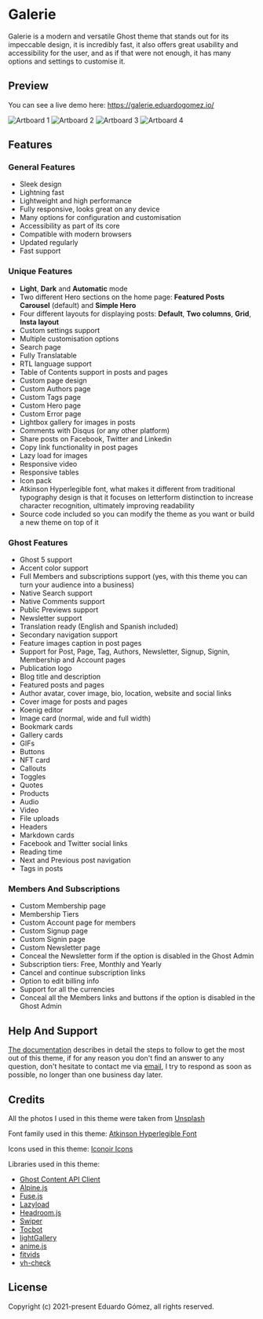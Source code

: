 # Galerie

Galerie is a modern and versatile Ghost theme that stands out for its impeccable design, it is incredibly fast, it also offers great usability and accessibility for the user, and as if that were not enough, it has many options and settings to customise it.

## Preview

You can see a live demo here: https://galerie.eduardogomez.io/

![Artboard 1](https://res.cloudinary.com/edev/image/upload/v1633015252/galerie/Artboard_1.jpg)
![Artboard 2](https://res.cloudinary.com/edev/image/upload/v1633015251/galerie/Artboard_2.jpg)
![Artboard 3](https://res.cloudinary.com/edev/image/upload/v1633074456/galerie/Artboard_3.jpg)
![Artboard 4](https://res.cloudinary.com/edev/image/upload/v1633015251/galerie/Artboard_4.jpg)

## Features

### General Features

* Sleek design
* Lightning fast
* Lightweight and high performance
* Fully responsive, looks great on any device
* Many options for configuration and customisation
* Accessibility as part of its core
* Compatible with modern browsers
* Updated regularly
* Fast support

### Unique Features

* **Light**, **Dark** and **Automatic** mode
* Two different Hero sections on the home page: **Featured Posts Carousel** (default) and **Simple Hero**
* Four different layouts for displaying posts: **Default**, **Two columns**, **Grid**, **Insta layout**
* Custom settings support
* Multiple customisation options
* Search page
* Fully Translatable
* RTL language support
* Table of Contents support in posts and pages
* Custom page design
* Custom Authors page
* Custom Tags page
* Custom Hero page
* Custom Error page
* Lightbox gallery for images in posts
* Comments with Disqus (or any other platform)
* Share posts on Facebook, Twitter and Linkedin
* Copy link functionality in post pages
* Lazy load for images
* Responsive video
* Responsive tables
* Icon pack
* Atkinson Hyperlegible font, what makes it different from traditional typography design is that it focuses on letterform distinction to increase character recognition, ultimately improving readability
* Source code included so you can modify the theme as you want or build a new theme on top of it

### Ghost Features

* Ghost 5 support
* Accent color support
* Full Members and subscriptions support (yes, with this theme you can turn your audience into a business)
* Native Search support
* Native Comments support
* Public Previews support
* Newsletter support
* Translation ready (English and Spanish included)
* Secondary navigation support
* Feature images caption in post pages
* Support for Post, Page, Tag, Authors, Newsletter, Signup, Signin, Membership and Account pages
* Publication logo
* Blog title and description
* Featured posts and pages
* Author avatar, cover image, bio, location, website and social links
* Cover image for posts and pages
* Koenig editor
* Image card (normal, wide and full width)
* Bookmark cards
* Gallery cards
* GIFs
* Buttons
* NFT card
* Callouts
* Toggles
* Quotes
* Products
* Audio
* Video
* File uploads
* Headers
* Markdown cards
* Facebook and Twitter social links
* Reading time
* Next and Previous post navigation
* Tags in posts

### Members And Subscriptions

* Custom Membership page
* Membership Tiers
* Custom Account page for members
* Custom Signup page
* Custom Signin page
* Custom Newsletter page
* Conceal the Newsletter form if the option is disabled in the Ghost Admin
* Subscription tiers: Free, Monthly and Yearly
* Cancel and continue subscription links
* Option to edit billing info
* Support for all the currencies
* Conceal all the Members links and buttons if the option is disabled in the Ghost Admin

## Help And Support

[The documentation](https://galerie-docs.eduardogomez.io/) describes in detail the steps to follow to get the most out of this theme, if for any reason you don't find an answer to any question, don't hesitate to contact me via [email](mailto:this.eduardo@gmail.com), I try to respond as soon as possible, no longer than one business day later.

## Credits

All the photos I used in this theme were taken from [Unsplash](https://unsplash.com)

Font family used in this theme: [Atkinson Hyperlegible Font](https://brailleinstitute.org/freefont)

Icons used in this theme: [Iconoir Icons](https://iconoir.com/)

Libraries used in this theme:

* [Ghost Content API Client](https://ghost.org/docs/content-api/javascript/)
* [Alpine.js](https://alpinejs.dev/)
* [Fuse.js](https://fusejs.io/)
* [Lazyload](https://github.com/verlok/vanilla-lazyload)
* [Headroom.js](https://wicky.nillia.ms/headroom.js/)
* [Swiper](https://swiperjs.com/)
* [Tocbot](https://tscanlin.github.io/tocbot/)
* [lightGallery](https://www.lightgalleryjs.com/)
* [anime.js](https://animejs.com/)
* [fitvids](http://fitvidsjs.com/)
* [vh-check](https://github.com/Hiswe/vh-check)

## License

Copyright (c) 2021-present Eduardo Gómez, all rights reserved.
